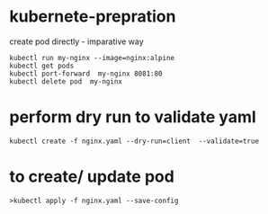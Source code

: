 # kubernete-prepration

create pod directly - imparative way 
``` 
kubectl run my-nginx --image=nginx:alpine 
kubectl get pods
kubectl port-forward  my-nginx 8081:80
kubectl delete pod  my-nginx

```
# perform dry run to validate yaml

```
kubectl create -f nginx.yaml --dry-run=client  --validate=true

```
# to create/ update pod 
```
>kubectl apply -f nginx.yaml --save-config
```
